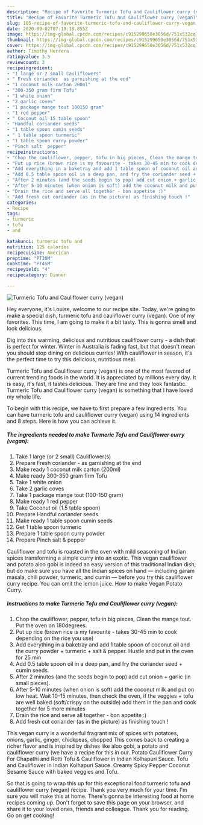 ```yaml
---
description: "Recipe of Favorite Turmeric Tofu and Cauliflower curry (vegan)"
title: "Recipe of Favorite Turmeric Tofu and Cauliflower curry (vegan)"
slug: 105-recipe-of-favorite-turmeric-tofu-and-cauliflower-curry-vegan
date: 2020-09-02T07:19:18.855Z
image: https://img-global.cpcdn.com/recipes/c915299650e3056d/751x532cq70/turmeric-tofu-and-cauliflower-curry-vegan-recipe-main-photo.jpg
thumbnail: https://img-global.cpcdn.com/recipes/c915299650e3056d/751x532cq70/turmeric-tofu-and-cauliflower-curry-vegan-recipe-main-photo.jpg
cover: https://img-global.cpcdn.com/recipes/c915299650e3056d/751x532cq70/turmeric-tofu-and-cauliflower-curry-vegan-recipe-main-photo.jpg
author: Timothy Herrera
ratingvalue: 3.5
reviewcount: 3
recipeingredient:
- "1 large or 2 small Cauliflowers"
- " Fresh coriander  as garnishing at the end"
- "1 coconut milk carton 200ml"
- "300-350 gram firm Tofu"
- "1 white onion"
- "2 garlic coves"
- "1 package mange tout 100150 gram"
- "1 red pepper"
- " Coconut oil 15 table spoon"
- "Handful coriander seeds"
- "1 table spoon cumin seeds"
- " 1 table spoon turmeric"
- "1 table spoon curry powder"
- "Pinch salt  pepper"
recipeinstructions:
- "Chop the cauliflower, pepper, tofu in big pieces, Clean the mange tout. Put the oven on 180degrees."
- "Put up rice (brown rice is my favourite - takes 30-45 min to cook depending on the rice you use)"
- "Add everything in a baketray and add 1 table spoon of coconut oil and the curry powder + turmeric + salt &amp; pepper. Hustle and put in the oven for 25 min"
- "Add 0.5 table spoon oil in a deep pan, and fry the coriander seed + cumin seeds."
- "After 2 minutes (and the seeds begin to pop) add cut onion + garlic (in small pieces)."
- "After 5-10 minutes (when onion is soft) add the coconut milk and put on low heat. Wait 10-15 minutes, then check the oven, if the veggies + tofu are well baked (soft/crispy on the outside) add them in the pan and cook together for 5 more minutes"
- "Drain the rice and serve all together - bon appetite :)"
- "Add fresh cut coriander (as in the picture) as finishing touch !"
categories:
- Recipe
tags:
- turmeric
- tofu
- and

katakunci: turmeric tofu and 
nutrition: 125 calories
recipecuisine: American
preptime: "PT30M"
cooktime: "PT45M"
recipeyield: "4"
recipecategory: Dinner

---
```



![Turmeric Tofu and Cauliflower curry (vegan)](https://img-global.cpcdn.com/recipes/c915299650e3056d/751x532cq70/turmeric-tofu-and-cauliflower-curry-vegan-recipe-main-photo.jpg)

Hey everyone, it's Louise, welcome to our recipe site. Today, we're going to make a special dish, turmeric tofu and cauliflower curry (vegan). One of my favorites. This time, I am going to make it a bit tasty. This is gonna smell and look delicious.

Dig into this warming, delicious and nutritious cauliflower curry - a dish that is perfect for winter. Winter in Australia is fading fast, but that doesn&#39;t mean you should stop dining on delicious curries! With cauliflower in season, it&#39;s the perfect time to try this delicious, nutritious meal.

Turmeric Tofu and Cauliflower curry (vegan) is one of the most favored of current trending foods in the world. It is appreciated by millions every day. It is easy, it's fast, it tastes delicious. They are fine and they look fantastic. Turmeric Tofu and Cauliflower curry (vegan) is something that I have loved my whole life.


To begin with this recipe, we have to first prepare a few ingredients. You can have turmeric tofu and cauliflower curry (vegan) using 14 ingredients and 8 steps. Here is how you can achieve it.

<!--inarticleads1-->

##### The ingredients needed to make Turmeric Tofu and Cauliflower curry (vegan):

1. Take 1 large (or 2 small) Cauliflower(s)
1. Prepare  Fresh coriander - as garnishing at the end
1. Make ready 1 coconut milk carton (200ml)
1. Make ready 300-350 gram firm Tofu
1. Take 1 white onion
1. Take 2 garlic coves
1. Take 1 package mange tout (100-150 gram)
1. Make ready 1 red pepper
1. Take  Coconut oil (1.5 table spoon)
1. Prepare Handful coriander seeds
1. Make ready 1 table spoon cumin seeds
1. Get  1 table spoon turmeric
1. Prepare 1 table spoon curry powder
1. Prepare Pinch salt &amp; pepper


Cauliflower and tofu is roasted in the oven with mild seasoning of Indian spices transforming a simple curry into an exotic. This vegan cauliflower and potato aloo gobi is indeed an easy version of this traditional Indian dish, but do make sure you have all the Indian spices on hand — including garam masala, chili powder, turmeric, and cumin — before you try this cauliflower curry recipe. You can omit the lemon juice. How to make Vegan Potato Curry. 

<!--inarticleads2-->

##### Instructions to make Turmeric Tofu and Cauliflower curry (vegan):

1. Chop the cauliflower, pepper, tofu in big pieces, Clean the mange tout. Put the oven on 180degrees.
1. Put up rice (brown rice is my favourite - takes 30-45 min to cook depending on the rice you use)
1. Add everything in a baketray and add 1 table spoon of coconut oil and the curry powder + turmeric + salt &amp; pepper. Hustle and put in the oven for 25 min
1. Add 0.5 table spoon oil in a deep pan, and fry the coriander seed + cumin seeds.
1. After 2 minutes (and the seeds begin to pop) add cut onion + garlic (in small pieces).
1. After 5-10 minutes (when onion is soft) add the coconut milk and put on low heat. Wait 10-15 minutes, then check the oven, if the veggies + tofu are well baked (soft/crispy on the outside) add them in the pan and cook together for 5 more minutes
1. Drain the rice and serve all together - bon appetite :)
1. Add fresh cut coriander (as in the picture) as finishing touch !


This vegan curry is a wonderful fragrant mix of spices with potatoes, onions, garlic, ginger, chickpeas, chopped This comes back to creating a richer flavor and is inspired by dishes like aloo gobi, a potato and cauliflower curry (we have a recipe for this in our. Potato Cauliflower Curry For Chapathi and Rotti Tofu &amp; Cauliflower in Indian Kolhapuri Sauce. Tofu and Cauliflower in Indian Kolhapuri Sauce. Creamy Spicy Pepper Coconut Sesame Sauce with baked veggies and Tofu. 

So that is going to wrap this up for this exceptional food turmeric tofu and cauliflower curry (vegan) recipe. Thank you very much for your time. I'm sure you will make this at home. There's gonna be interesting food at home recipes coming up. Don't forget to save this page on your browser, and share it to your loved ones, friends and colleague. Thank you for reading. Go on get cooking!
